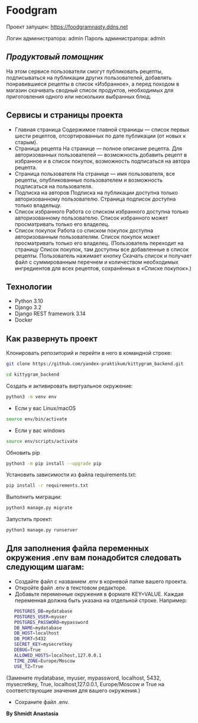 # Foodgram
Проект запущен: https://foodgramnasty.ddns.net

Логин администратора: admin
Пароль администратора: admin
## _Продуктовый помощник_
На этом сервисе пользователи смогут публиковать рецепты, подписываться на публикации других пользователей, добавлять понравившиеся рецепты в список «Избранное», а перед походом в магазин скачивать сводный список продуктов, необходимых для приготовления одного или нескольких выбранных блюд.

## Сервисы и страницы проекта

- Главная страница
Содержимое главной страницы — список первых шести рецептов, отсортированных по дате публикации (от новых к старым). 
- Страница рецепта
На странице — полное описание рецепта. Для авторизованных пользователей — возможность добавить рецепт в избранное и в список покупок, возможность подписаться на автора рецепта.
- Страница пользователя
На странице — имя пользователя, все рецепты, опубликованные пользователем и возможность подписаться на пользователя.
- Подписка на авторов
Подписка на публикации доступна только авторизованному пользователю. Страница подписок доступна только владельцу.
- Список избранного
Работа со списком избранного доступна только авторизованному пользователю. Список избранного может просматривать только его владелец.
- Список покупок
Работа со списком покупок доступна авторизованным пользователям. Список покупок может просматривать только его владелец. 
(Пользователь переходит на страницу Список покупок, там доступны все добавленные в список рецепты. Пользователь нажимает кнопку Скачать список и получает файл с суммированным перечнем и количеством необходимых ингредиентов для всех рецептов, сохранённых в «Списке покупок».)

## Технологии
- Python 3.10
- Django 3.2
- Django REST framework 3.14
- Docker

## Как развернуть проект

Клонировать репозиторий и перейти в него в командной строке:

```sh
git clone https://github.com/yandex-praktikum/kittygram_backend.git 

cd kittygram_backend 

```

Cоздать и активировать виртуальное окружение:

```sh
python3 -m venv env 
```
- Если у вас Linux/macOS
```sh
source env/bin/activate 
```
- Если у вас windows
```sh
source env/scripts/activate 
```
Обновить pip
```sh
python3 -m pip install --upgrade pip 
```
Установить зависимости из файла requirements.txt:
```sh
pip install -r requirements.txt 
```
Выполнить миграции:
```sh
python3 manage.py migrate 
```
Запустить проект:
```sh
python3 manage.py runserver 
```

## Для заполнения файла переменных окружения .env вам понадобится следовать следующим шагам:
- Создайте файл с названием .env в корневой папке вашего проекта.
- Откройте файл .env в текстовом редакторе.
- Добавьте переменные окружения в формате KEY=VALUE. Каждая переменная должна быть указана на отдельной строке. Например:
```sh
   POSTGRES_DB=mydatabase
   POSTGRES_USER=myuser
   POSTGRES_PASSWORD=mypassword
   DB_NAME=mydatabase
   DB_HOST=localhost
   DB_PORT=5432
   SECRET_KEY=mysecretkey
   DEBUG=True
   ALLOWED_HOSTS=localhost,127.0.0.1
   TIME_ZONE=Europe/Moscow
   USE_TZ=True
```
(Замените mydatabase, myuser, mypassword, localhost, 5432, mysecretkey, True, localhost,127.0.0.1, Europe/Moscow и True на соответствующие значения для вашего окружения.)
- Сохраните файл .env.

**By Shmidt Anastasia**
